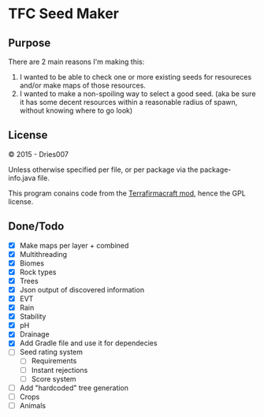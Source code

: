 TFC Seed Maker
==============

Purpose
-------

There are 2 main reasons I'm making this:

1. I wanted to be able to check one or more existing seeds for resoureces and/or make maps of those resources.
2. I wanted to make a non-spoiling way to select a good seed. (aka be sure it has some decent resources within a reasonable radius of spawn, without knowing where to go look)

License
-------

&copy; 2015 - Dries007

Unless otherwise specified per file, or per package via the package-info.java file.

This program conains code from the [Terrafirmacraft mod](https://github.com/Deadrik/TFCraft), hence the GPL license.

Done/Todo
----

- [x] Make maps per layer + combined
- [x] Multithreading
- [x] Biomes
- [x] Rock types
- [x] Trees
- [x] Json output of discovered information
- [x] EVT
- [x] Rain
- [x] Stability
- [x] pH
- [x] Drainage
- [x] Add Gradle file and use it for dependecies
- [ ] Seed rating system
    - [ ] Requirements
    - [ ] Instant rejections
    - [ ] Score system
- [ ] Add "hardcoded" tree generation
- [ ] Crops
- [ ] Animals
